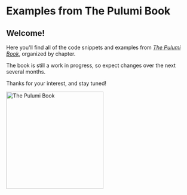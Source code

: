 # Examples from The Pulumi Book

## Welcome!

Here you'll find all of the code snippets and examples from [_The Pulumi Book_](https://pulumibook.info), organized by chapter.

The book is still a work in progress, so expect changes over the next several months.

Thanks for your interest, and stay tuned!

<a href="https://pulumibook.info">
    <img width="260" alt="The Pulumi Book" src="https://user-images.githubusercontent.com/274700/124629560-6a6c1300-de36-11eb-94dc-f2a7b98b5f98.png">
</a>

